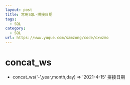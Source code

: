 ```yaml
---
layout: post
title: 常用SQL-拼接日期
tags:
  - SQL
category:
  - SQL
url: https://www.yuque.com/samzong/code/cxwzmo
---
```



# concat\_ws

- concat\_ws('-',year,month,day) => '2021-4-15'   拼接日期
